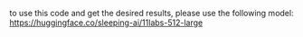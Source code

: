 to use this code and get the desired results, please use the following model: https://huggingface.co/sleeping-ai/11labs-512-large
